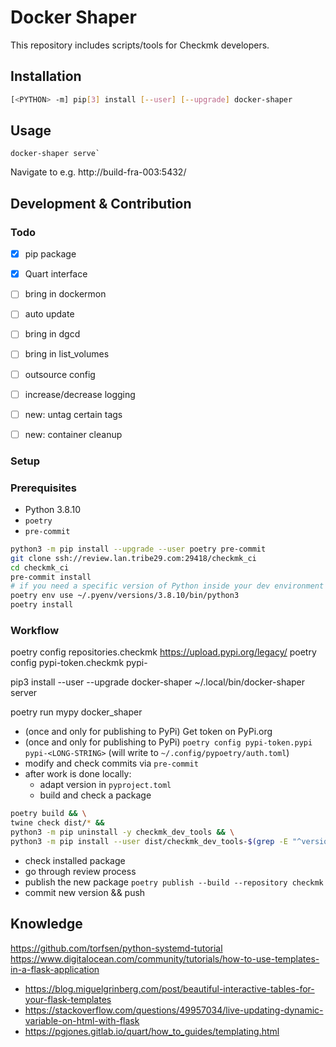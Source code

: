 # Docker Shaper

This repository includes scripts/tools for Checkmk developers.

## Installation

```sh
[<PYTHON> -m] pip[3] install [--user] [--upgrade] docker-shaper
```

## Usage

```
docker-shaper serve`
```
Navigate to e.g. http://build-fra-003:5432/


## Development & Contribution

### Todo

- [x] pip package
- [x] Quart interface
- [ ] bring in dockermon
- [ ] auto update
- [ ] bring in dgcd
- [ ] bring in list_volumes
- [ ] outsource config
- [ ] 	increase/decrease logging
- [ ] new: untag certain tags
- [ ] new: container cleanup


### Setup

### Prerequisites

* Python 3.8.10
* `poetry`
* `pre-commit`


```sh
python3 -m pip install --upgrade --user poetry pre-commit
git clone ssh://review.lan.tribe29.com:29418/checkmk_ci
cd checkmk_ci
pre-commit install
# if you need a specific version of Python inside your dev environment
poetry env use ~/.pyenv/versions/3.8.10/bin/python3
poetry install
```

### Workflow
poetry config repositories.checkmk https://upload.pypi.org/legacy/
poetry config pypi-token.checkmk pypi-

pip3 install --user --upgrade docker-shaper
~/.local/bin/docker-shaper server

poetry run mypy docker_shaper

* (once and only for publishing to PyPi) Get token on PyPi.org
* (once and only for publishing to PyPi) `poetry config pypi-token.pypi pypi-<LONG-STRING>`
  (will write to `~/.config/pypoetry/auth.toml`)
* modify and check commits via `pre-commit`
* after work is done locally:
  - adapt version in `pyproject.toml`
  - build and check a package
```sh
poetry build && \
twine check dist/* &&
python3 -m pip uninstall -y checkmk_dev_tools && \
python3 -m pip install --user dist/checkmk_dev_tools-$(grep -E "^version.?=" pyproject.toml | cut -d '"' -f 2)-py3-none-any.whl
```
  - check installed package
  - go through review process
  - publish the new package `poetry publish --build --repository checkmk`
  - commit new version && push


## Knowledge
https://github.com/torfsen/python-systemd-tutorial
https://www.digitalocean.com/community/tutorials/how-to-use-templates-in-a-flask-application
* https://blog.miguelgrinberg.com/post/beautiful-interactive-tables-for-your-flask-templates
* https://stackoverflow.com/questions/49957034/live-updating-dynamic-variable-on-html-with-flask
* https://pgjones.gitlab.io/quart/how_to_guides/templating.html

